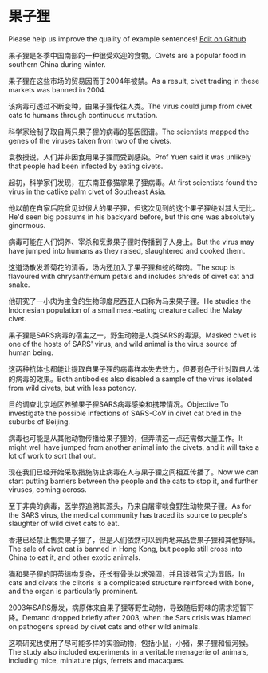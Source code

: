 # 果子狸

Please help us improve the quality of example sentences! [Edit on Github](https://github.com/jiyushe/jiyu-example-sentence-source/blob/main/chinese/guozili.md)

<p><span class="chinese">果子狸是冬季中国南部的一种很受欢迎的食物。</span><span class="english">Civets are a popular food in southern China during winter.</span></p>

<p><span class="chinese">果子狸在这些市场的贸易因而于2004年被禁。</span><span class="english">As a result, civet trading in these markets was banned in 2004.</span></p>

<p><span class="chinese">该病毒可透过不断变种，由果子狸传往人类。</span><span class="english">The virus could jump from civet cats to humans through continuous mutation.</span></p>

<p><span class="chinese">科学家绘制了取自两只果子狸的病毒的基因图谱。</span><span class="english">The scientists mapped the genes of the viruses taken from two of the civets.</span></p>

<p><span class="chinese">袁教授说，人们并非因食用果子狸而受到感染。</span><span class="english">Prof Yuen said it was unlikely that people had been infected by eating civets.</span></p>

<p><span class="chinese">起初，科学家们发现，在东南亚像猫掌果子狸病毒。</span><span class="english">At first scientists found the virus in the catlike palm civet of Southeast Asia.</span></p>

<p><span class="chinese">他以前在自家后院曾见过很大的果子狸，但这次见到的这个果子狸绝对其大无比。</span><span class="english">He'd seen big possums in his backyard before, but this one was absolutely ginormous.</span></p>

<p><span class="chinese">病毒可能在人们饲养、宰杀和烹煮果子狸时传播到了人身上。</span><span class="english">But the virus may have jumped into humans as they raised, slaughtered and cooked them.</span></p>

<p><span class="chinese">这道汤散发着菊花的清香，汤内还加入了果子狸和蛇的碎肉。</span><span class="english">The soup is flavoured with chrysanthemum petals and includes shreds of civet cat and snake.</span></p>

<p><span class="chinese">他研究了一小肉为主食的生物印度尼西亚人口称为马来果子狸。</span><span class="english">He studies the Indonesian population of a small meat-eating creature called the Malay civet.</span></p>

<p><span class="chinese">果子狸是SARS病毒的宿主之一，野生动物是人类SARS的毒源。</span><span class="english">Masked civet is one of the hosts of SARS' virus, and wild animal is the virus source of human being.</span></p>

<p><span class="chinese">这两种抗体也都能让提取自果子狸的病毒样本失去效力，但要逊色于针对取自人体的病毒的效果。</span><span class="english">Both antibodies also disabled a sample of the virus isolated from wild civets, but with less potency.</span></p>

<p><span class="chinese">目的调查北京地区养殖果子狸SARS病毒感染和携带情况。</span><span class="english">Objective To investigate the possible infections of SARS-CoV in civet cat bred in the suburbs of Beijing.</span></p>

<p><span class="chinese">病毒也可能是从其他动物传播给果子狸的，但弄清这一点还需做大量工作。</span><span class="english">It might well have jumped from another animal into the civets, and it will take a lot of work to sort that out.</span></p>

<p><span class="chinese">现在我们已经开始采取措施防止病毒在人与果子狸之间相互传播了。</span><span class="english">Now we can start putting barriers between the people and the cats to stop it, and further viruses, coming across.</span></p>

<p><span class="chinese">至于非典的病毒，医学界追溯其源头，乃来自屠宰啖食野生动物果子狸。</span><span class="english">As for the SARS virus, the medical community has traced its source to people's slaughter of wild civet cats to eat.</span></p>

<p><span class="chinese">香港已经禁止售卖果子狸了，但是人们依然可以到内地来品尝果子狸和其他野味。</span><span class="english">The sale of civet cat is banned in Hong Kong, but people still cross into China to eat it, and other exotic animals.</span></p>

<p><span class="chinese">猫和果子狸的阴蒂结构复杂，还长有骨头以求强固，并且该器官尤为显眼。</span><span class="english">In cats and civets the clitoris is a complicated structure reinforced with bone, and the organ is particularly prominent.</span></p>

<p><span class="chinese">2003年SARS爆发，病原体来自果子狸等野生动物，导致随后野味的需求短暂下降。</span><span class="english">Demand dropped briefly after 2003, when the Sars crisis was blamed on pathogens spread by civet cats and other wild animals.</span></p>

<p><span class="chinese">这项研究也使用了尽可能多样的实验动物，包括小鼠，小猪，果子狸和恒河猴。</span><span class="english">The study also included experiments in a veritable menagerie of animals, including mice, miniature pigs, ferrets and macaques.</span></p>

